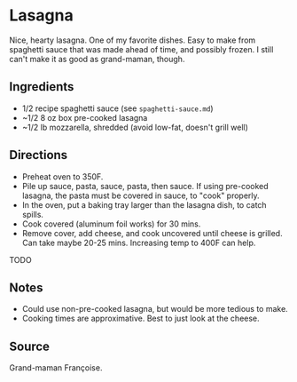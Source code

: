 # Lasagna

Nice, hearty lasagna. One of my favorite dishes.
Easy to make from spaghetti sauce that was made ahead of time, and
possibly frozen.
I still can't make it as good as grand-maman, though.

## Ingredients

* 1/2 recipe spaghetti sauce (see `spaghetti-sauce.md`)
* ~1/2 8 oz box pre-cooked lasagna
* ~1/2 lb mozzarella, shredded (avoid low-fat, doesn't grill well)

## Directions

* Preheat oven to 350F.
* Pile up sauce, pasta, sauce, pasta, then sauce.
  If using pre-cooked lasagna, the pasta must be covered in sauce, to
  "cook" properly.
* In the oven, put a baking tray larger than the lasagna dish, to catch
  spills.
* Cook covered (aluminum foil works) for 30 mins.
* Remove cover, add cheese, and cook uncovered until cheese is grilled.
  Can take maybe 20-25 mins. Increasing temp to 400F can help.

TODO

## Notes

* Could use non-pre-cooked lasagna, but would be more tedious to make.
* Cooking times are approximative. Best to just look at the cheese.

## Source

Grand-maman Françoise.
